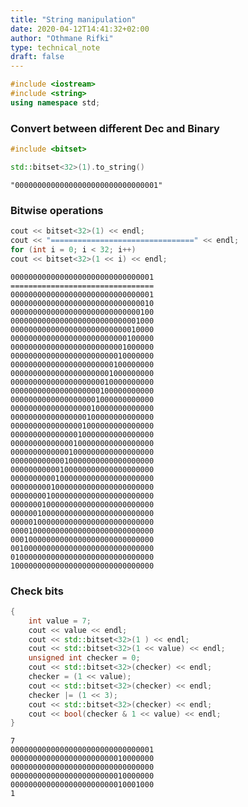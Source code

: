 ```yaml
---
title: "String manipulation"
date: 2020-04-12T14:41:32+02:00
author: "Othmane Rifki"
type: technical_note
draft: false
---
```


```c++
#include <iostream>
#include <string>
using namespace std;
```

### Convert between different Dec and Binary


```c++
#include <bitset>

std::bitset<32>(1).to_string()
```




    "00000000000000000000000000000001"



### Bitwise operations


```c++
cout << bitset<32>(1) << endl;
cout << "================================" << endl;
for (int i = 0; i < 32; i++)
cout << bitset<32>(1 << i) << endl;
```

    00000000000000000000000000000001
    ================================
    00000000000000000000000000000001
    00000000000000000000000000000010
    00000000000000000000000000000100
    00000000000000000000000000001000
    00000000000000000000000000010000
    00000000000000000000000000100000
    00000000000000000000000001000000
    00000000000000000000000010000000
    00000000000000000000000100000000
    00000000000000000000001000000000
    00000000000000000000010000000000
    00000000000000000000100000000000
    00000000000000000001000000000000
    00000000000000000010000000000000
    00000000000000000100000000000000
    00000000000000001000000000000000
    00000000000000010000000000000000
    00000000000000100000000000000000
    00000000000001000000000000000000
    00000000000010000000000000000000
    00000000000100000000000000000000
    00000000001000000000000000000000
    00000000010000000000000000000000
    00000000100000000000000000000000
    00000001000000000000000000000000
    00000010000000000000000000000000
    00000100000000000000000000000000
    00001000000000000000000000000000
    00010000000000000000000000000000
    00100000000000000000000000000000
    01000000000000000000000000000000
    10000000000000000000000000000000


### Check bits


```c++
{
    int value = 7;
    cout << value << endl;
    cout << std::bitset<32>(1 ) << endl;
    cout << std::bitset<32>(1 << value) << endl;
    unsigned int checker = 0;
    cout << std::bitset<32>(checker) << endl;
    checker = (1 << value);
    cout << std::bitset<32>(checker) << endl;
    checker |= (1 << 3);
    cout << std::bitset<32>(checker) << endl;
    cout << bool(checker & 1 << value) << endl;
}
```

    7
    00000000000000000000000000000001
    00000000000000000000000010000000
    00000000000000000000000000000000
    00000000000000000000000010000000
    00000000000000000000000010001000
    1



```c++

```
